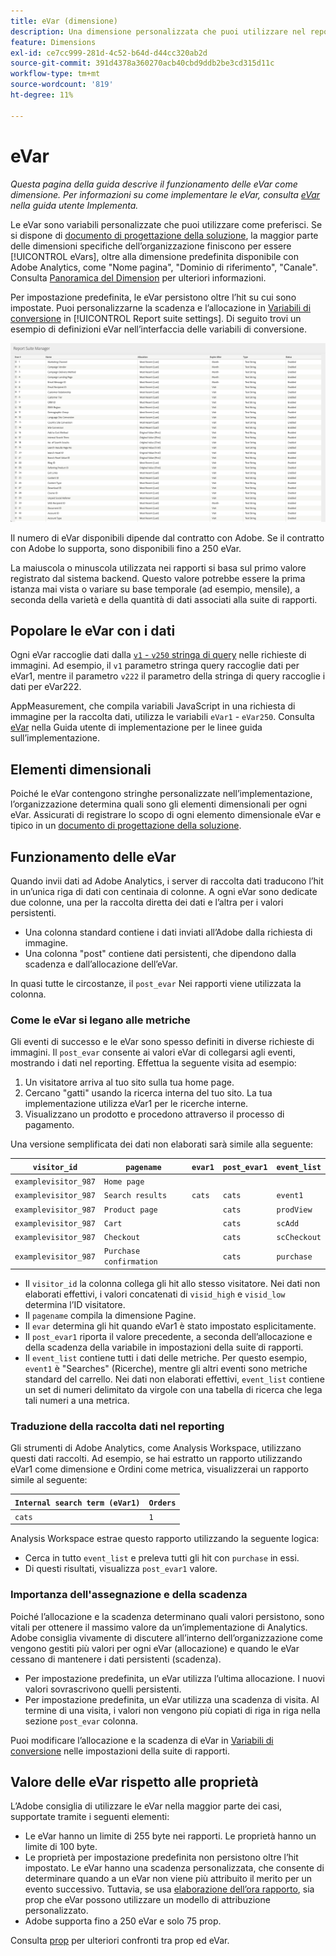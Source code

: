 ```yaml
---
title: eVar (dimensione)
description: Una dimensione personalizzata che puoi utilizzare nel reporting.
feature: Dimensions
exl-id: ce7cc999-281d-4c52-b64d-d44cc320ab2d
source-git-commit: 391d4378a360270acb40cbd9ddb2be3cd315d11c
workflow-type: tm+mt
source-wordcount: '819'
ht-degree: 11%

---
```


# eVar 

*Questa pagina della guida descrive il funzionamento delle eVar come dimensione. Per informazioni su come implementare le eVar, consulta [eVar](/help/implement/vars/page-vars/evar.md) nella guida utente Implementa.*

Le eVar sono variabili personalizzate che puoi utilizzare come preferisci. Se si dispone di [documento di progettazione della soluzione](/help/implement/prepare/solution-design.md), la maggior parte delle dimensioni specifiche dell’organizzazione finiscono per essere [!UICONTROL eVars], oltre alla dimensione predefinita disponibile con Adobe Analytics, come &quot;Nome pagina&quot;, &quot;Dominio di riferimento&quot;, &quot;Canale&quot;. Consulta [Panoramica del Dimension](overview.md) per ulteriori informazioni.

Per impostazione predefinita, le eVar persistono oltre l’hit su cui sono impostate. Puoi personalizzarne la scadenza e l’allocazione in [Variabili di conversione](/help/admin/admin/c-manage-report-suites/c-edit-report-suites/conversion-var-admin/conversion-var-admin.md) in [!UICONTROL Report suite settings]. Di seguito trovi un esempio di definizioni eVar nell’interfaccia delle variabili di conversione.

![Esempi di Evar](assets/evars-sample.png)

Il numero di eVar disponibili dipende dal contratto con Adobe. Se il contratto con Adobe lo supporta, sono disponibili fino a 250 eVar.

La maiuscola o minuscola utilizzata nei rapporti si basa sul primo valore registrato dal sistema backend. Questo valore potrebbe essere la prima istanza mai vista o variare su base temporale (ad esempio, mensile), a seconda della varietà e della quantità di dati associati alla suite di rapporti.

## Popolare le eVar con i dati

Ogni eVar raccoglie dati dalla [`v1` - `v250` stringa di query](/help/implement/validate/query-parameters.md) nelle richieste di immagini. Ad esempio, il `v1` parametro stringa query raccoglie dati per eVar1, mentre il parametro `v222` il parametro della stringa di query raccoglie i dati per eVar222.

AppMeasurement, che compila variabili JavaScript in una richiesta di immagine per la raccolta dati, utilizza le variabili `eVar1` - `eVar250`. Consulta [eVar](/help/implement/vars/page-vars/evar.md) nella Guida utente di implementazione per le linee guida sull’implementazione.

## Elementi dimensionali

Poiché le eVar contengono stringhe personalizzate nell’implementazione, l’organizzazione determina quali sono gli elementi dimensionali per ogni eVar. Assicurati di registrare lo scopo di ogni elemento dimensionale eVar e tipico in un [documento di progettazione della soluzione](/help/implement/prepare/solution-design.md).

## Funzionamento delle eVar

Quando invii dati ad Adobe Analytics, i server di raccolta dati traducono l’hit in un’unica riga di dati con centinaia di colonne. A ogni eVar sono dedicate due colonne, una per la raccolta diretta dei dati e l’altra per i valori persistenti.

* Una colonna standard contiene i dati inviati all’Adobe dalla richiesta di immagine.
* Una colonna &quot;post&quot; contiene dati persistenti, che dipendono dalla scadenza e dall’allocazione dell’eVar.

In quasi tutte le circostanze, il `post_evar` Nei rapporti viene utilizzata la colonna.

### Come le eVar si legano alle metriche

Gli eventi di successo e le eVar sono spesso definiti in diverse richieste di immagini. Il `post_evar` consente ai valori eVar di collegarsi agli eventi, mostrando i dati nel reporting. Effettua la seguente visita ad esempio:

1. Un visitatore arriva al tuo sito sulla tua home page.
2. Cercano &quot;gatti&quot; usando la ricerca interna del tuo sito. La tua implementazione utilizza eVar1 per le ricerche interne.
3. Visualizzano un prodotto e procedono attraverso il processo di pagamento.

Una versione semplificata dei dati non elaborati sarà simile alla seguente:

| `visitor_id` | `pagename` | `evar1` | `post_evar1` | `event_list` |
| --- | --- | --- | --- | --- |
| `examplevisitor_987` | `Home page` | | | |
| `examplevisitor_987` | `Search results` | `cats` | `cats` | `event1` |
| `examplevisitor_987` | `Product page` | | `cats` | `prodView` |
| `examplevisitor_987` | `Cart` | | `cats` | `scAdd` |
| `examplevisitor_987` | `Checkout` | | `cats` | `scCheckout` |
| `examplevisitor_987` | `Purchase confirmation` | | `cats` | `purchase` |

* Il `visitor_id` la colonna collega gli hit allo stesso visitatore. Nei dati non elaborati effettivi, i valori concatenati di `visid_high` e `visid_low` determina l’ID visitatore.
* Il `pagename` compila la dimensione Pagine.
* Il `evar` determina gli hit quando eVar1 è stato impostato esplicitamente.
* Il `post_evar1` riporta il valore precedente, a seconda dell’allocazione e della scadenza della variabile in impostazioni della suite di rapporti.
* Il `event_list` contiene tutti i dati delle metriche. Per questo esempio, `event1` è &quot;Searches&quot; (Ricerche), mentre gli altri eventi sono metriche standard del carrello. Nei dati non elaborati effettivi, `event_list` contiene un set di numeri delimitato da virgole con una tabella di ricerca che lega tali numeri a una metrica.

### Traduzione della raccolta dati nel reporting

Gli strumenti di Adobe Analytics, come Analysis Workspace, utilizzano questi dati raccolti. Ad esempio, se hai estratto un rapporto utilizzando eVar1 come dimensione e Ordini come metrica, visualizzerai un rapporto simile al seguente:

| `Internal search term (eVar1)` | `Orders` |
| --- | --- |
| `cats` | `1` |

Analysis Workspace estrae questo rapporto utilizzando la seguente logica:

* Cerca in tutto `event_list` e preleva tutti gli hit con `purchase` in essi.
* Di questi risultati, visualizza `post_evar1` valore.

### Importanza dell&#39;assegnazione e della scadenza

Poiché l’allocazione e la scadenza determinano quali valori persistono, sono vitali per ottenere il massimo valore da un’implementazione di Analytics. Adobe consiglia vivamente di discutere all’interno dell’organizzazione come vengono gestiti più valori per ogni eVar (allocazione) e quando le eVar cessano di mantenere i dati persistenti (scadenza).

* Per impostazione predefinita, un eVar utilizza l’ultima allocazione. I nuovi valori sovrascrivono quelli persistenti.
* Per impostazione predefinita, un eVar utilizza una scadenza di visita. Al termine di una visita, i valori non vengono più copiati di riga in riga nella sezione `post_evar` colonna.

Puoi modificare l’allocazione e la scadenza di eVar in [Variabili di conversione](/help/admin/admin/c-manage-report-suites/c-edit-report-suites/conversion-var-admin/conversion-var-admin.md) nelle impostazioni della suite di rapporti.

## Valore delle eVar rispetto alle proprietà

L’Adobe consiglia di utilizzare le eVar nella maggior parte dei casi, supportate tramite i seguenti elementi:

* Le eVar hanno un limite di 255 byte nei rapporti. Le proprietà hanno un limite di 100 byte.
* Le proprietà per impostazione predefinita non persistono oltre l’hit impostato. Le eVar hanno una scadenza personalizzata, che consente di determinare quando a un eVar non viene più attribuito il merito per un evento successivo. Tuttavia, se usa [elaborazione dell’ora rapporto](/help/components/vrs/vrs-report-time-processing.md), sia prop che eVar possono utilizzare un modello di attribuzione personalizzato.
* Adobe supporta fino a 250 eVar e solo 75 prop.

Consulta [prop](prop.md) per ulteriori confronti tra prop ed eVar.
